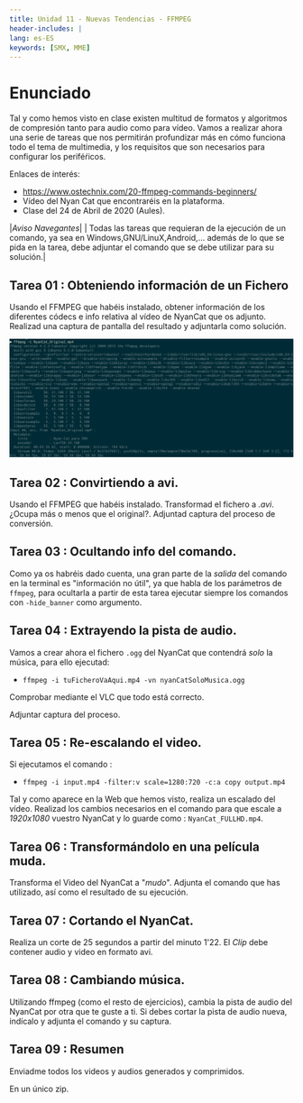 ```yaml
---
title: Unidad 11 - Nuevas Tendencias - FFMPEG
header-includes: |
lang: es-ES
keywords: [SMX, MME]
---
```


# Enunciado

Tal y como hemos visto en clase existen multitud de formatos y algoritmos de compresión tanto para audio como para vídeo. Vamos a realizar ahora una serie de tareas que nos permitirán profundizar más en cómo funciona todo el tema de multimedia, y los requisitos que son necesarios para configurar los periféŕicos.

Enlaces de interés:

* https://www.ostechnix.com/20-ffmpeg-commands-beginners/
* Vídeo del Nyan Cat que encontraréis en la plataforma.
* Clase del 24 de Abril de 2020 (Aules).

|*Aviso Navegantes*|
| Todas las tareas que requieran de la ejecución de un comando, ya sea en Windows,GNU/LinuX,Android,... además de lo que se pida en la tarea, debe adjuntar el comando que se debe utilizar para su solución.|

## Tarea 01 : Obteniendo información de  un Fichero

Usando el FFMPEG que habéis instalado, obtener información de los diferentes códecs e info relativa al vídeo de NyanCat que os adjunto.
Realizad una captura de pantalla del resultado y adjuntarla como solución.

![Ejemplo Ffmpeg](imgs/ffmpeg_info.png)

## Tarea 02 : Convirtiendo a avi.

Usando el FFMPEG que habéis instalado. Transformad el fichero a *.avi*. ¿Ocupa más o menos que el original?. Adjuntad captura del proceso de conversión. 

## Tarea 03 : Ocultando info del comando.

Como ya os habréis dado cuenta, una gran parte de la *salida* del comando en la terminal es "información no útil", ya que habla de los parámetros de `ffmpeg`, para ocultarla a partir de esta tarea ejecutar siempre los comandos con `-hide_banner` como argumento.

## Tarea 04 : Extrayendo la pista de audio.

Vamos a crear ahora el fichero `.ogg` del NyanCat que contendrá *solo* la música, para ello ejecutad:

* `ffmpeg -i tuFicheroVaAqui.mp4 -vn nyanCatSoloMusica.ogg`

Comprobar mediante el VLC que todo está correcto. 

Adjuntar captura del proceso.

## Tarea 05 : Re-escalando el video.

Si ejecutamos el comando : 

* `ffmpeg -i input.mp4 -filter:v scale=1280:720 -c:a copy output.mp4`

Tal y como aparece en la Web que hemos visto, realiza un escalado del vídeo. Realizad los cambios necesarios en el comando para que escale a *1920x1080* vuestro NyanCat y lo guarde como : `NyanCat_FULLHD.mp4`.

## Tarea 06 : Transformándolo en una película muda.

Transforma el Video del NyanCat a "*mudo*". Adjunta el comando que has utilizado, así como el resultado de su ejecución.

## Tarea 07 : Cortando el NyanCat.

Realiza un corte de 25 segundos a partir del minuto 1'22. El *Clip* debe contener audio y video en formato avi.

## Tarea 08 : Cambiando música.

Utilizando ffmpeg (como el resto de ejercicios), cambia la pista de audio del NyanCat por otra que te guste a ti. Si debes cortar la pista de audio nueva, indícalo y adjunta el comando y su captura.

## Tarea 09 : Resumen

Enviadme todos los videos y audios generados y comprimidos.

En un único zip. 

